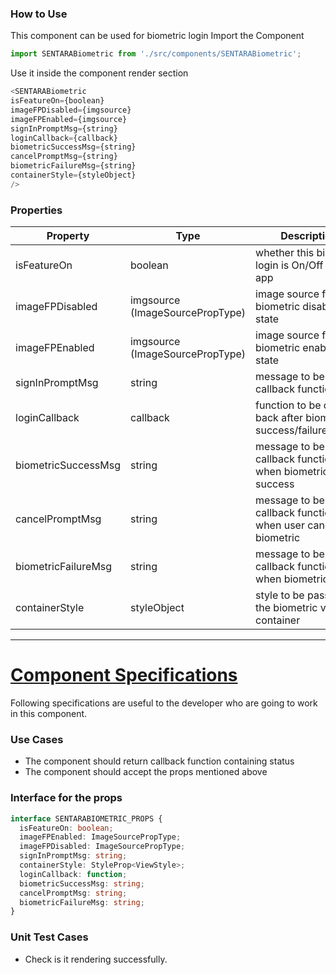 
### How to Use
This component can be used for biometric login
Import the Component

```ts
import SENTARABiometric from './src/components/SENTARABiometric';
```

Use it inside the component render section

```ts
<SENTARABiometric
isFeatureOn={boolean}
imageFPDisabled={imgsource}
imageFPEnabled={imgsource}
signInPromptMsg={string}
loginCallback={callback}
biometricSuccessMsg={string}
cancelPromptMsg={string}
biometricFailureMsg={string}
containerStyle={styleObject}
/>
```

  ### Properties
Property | Type | Description
--- | --- | ---
isFeatureOn | boolean | whether this biometric login is On/Off within app
imageFPDisabled | imgsource (ImageSourcePropType) | image source for biometric disabled state
imageFPEnabled | imgsource (ImageSourcePropType) | image source for biometric enabled state
signInPromptMsg | string | message to be sent on callback function
loginCallback | callback | function to be called back after biometric success/failure/cancel
biometricSuccessMsg | string | message to be sent on callback function when biometric success
cancelPromptMsg | string | message to be sent on callback function when user cancels biometric
biometricFailureMsg | string | message to be sent on callback function when biometric fails
containerStyle | styleObject | style to be passed for the biometric view container

---

# <ins>Component Specifications</ins>
Following specifications are useful to the developer who are going to work in this component.

### Use Cases
- The component should return callback function containing status
- The component should accept the props mentioned above

### Interface for the props

```ts
interface SENTARABIOMETRIC_PROPS {
  isFeatureOn: boolean;
  imageFPEnabled: ImageSourcePropType;
  imageFPDisabled: ImageSourcePropType;
  signInPromptMsg: string;
  containerStyle: StyleProp<ViewStyle>;
  loginCallback: function;
  biometricSuccessMsg: string;
  cancelPromptMsg: string;
  biometricFailureMsg: string;
}
```

### Unit Test Cases
- Check is it rendering successfully.

